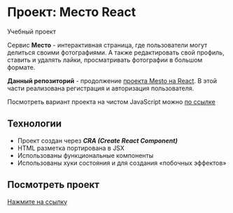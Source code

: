 # Проект: Место React

Учебный проект

Сервис **Место** - интерактивная страница, где пользователи могут делиться своими фотографиями. А также редактировать свой профиль, ставить и удалять лайки, просматривать фотографии в большом формате.

**Данный репозиторий** - продолжение [проекта Mesto на React](https://github.com/SvetAlexa/mesto-react "https://github.com/SvetAlexa/mesto-react"). В этой части реализована регистрация и авторизация пользователя.

Посмотреть вариант проекта на чистом JavaScript можно [по ссылке](https://github.com/SvetAlexa/mesto "https://github.com/SvetAlexa/mesto")


## Технологии

* Проект создан через ***CRA (Create React Component)***
* HTML разметка портирована в JSX
* Использованы функциональные компоненты
* Использованы хуки состояния и для создания «побочных эффектов»

## Посмотреть проект

[Нажмите на ссылку](https://svetalexa.github.io/mesto-react/ "https://svetalexa.github.io/mesto-react/")
